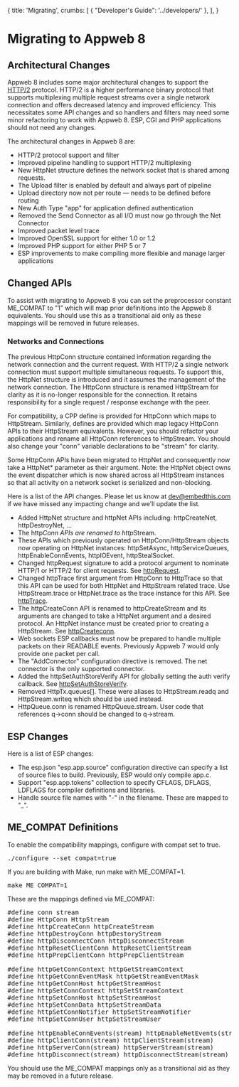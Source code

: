 {
    title:  'Migrating',
    crumbs: [
        { "Developer's Guide": '../developers/' },
    ],
}

# Migrating to Appweb 8

## Architectural Changes

Appweb 8 includes some major architectural changes to support the [HTTP/2](https://en.wikipedia.org/wiki/HTTP/2) protocol. HTTP/2 is a higher performance binary protocol that supports multiplexing multiple request streams over a single network connection and offers decreased latency and improved efficiency. This necessitates some API changes and so handlers and filters may need some minor refactoring to work with Appweb 8. ESP, CGI and PHP applications should not need any changes.

The architectural changes in Appweb 8 are:

* HTTP/2 protocol support and filter
* Improved pipeline handling to support HTTP/2 multiplexing
* New HttpNet structure defines the network socket that is shared among requests.
* The Upload filter is enabled by default and always part of pipeline
* Upload directory now not per route — needs to be defined before routing
* New Auth Type "app" for application defined authentication
* Removed the Send Connector as all I/O must now go through the Net Connector
* Improved packet level trace
* Improved OpenSSL support for either 1.0 or 1.2
* Improved PHP support for either PHP 5 or 7
* ESP improvements to make compiling more flexible and manage larger applications

## Changed APIs

To assist with migrating to Appweb 8 you can set the preprocessor constant ME_COMPAT to "1" which will map prior definitions into the Appweb 8 equivalents. You should use this as a transitional aid only as these mappings will be removed in future releases.

### Networks and Connections

The previous HttpConn structure contained information regarding the network connection and the current request. With HTTP/2 a single network connection must support multiple simultaneous requests. To support this, the HttpNet structure is introduced and it assumes the management of the network connection. The HttpConn structure is renamed HttpStream for clarity as it is no-longer responsible for the connection. It retains responsibility for a single request / response exchange with the peer.


For compatibility, a CPP define is provided for HttpConn which maps to HttpStream. Similarly, defines are provided which map legacy HttpConn APIs to their HttpStream equivalents. However, you should refactor your applications and rename all HttpConn references to HttpStream. You should also change your "conn" variable declarations to be "stream" for clarity.

Some HttpConn APIs have been migrated to HttpNet and consequently now take a HttpNet* parameter as their argument. Note: the HttpNet object owns the event dispatcher which is now shared across all HttpStream instances so that all activity on a network socket is serialized and non-blocking.

Here is a list of the API changes. Please let us know at [dev@embedthis.com](mailto:dev@embedthis.com) if we have missed any impacting change and we'll update the list.

- Added HttpNet structure and httpNet APIs including: httpCreateNet, httpDestroyNet, ...
- The http*Conn APIs are renamed to http*Stream.
- These APIs which previously operated on HttpConn/HttpStream objects now operating on HttpNet instances: httpSetAsync, httpServiceQueues, httpEnableConnEvents, httpIOEvent, httpStealSocket.
- Changed httpRequest signature to add a protocol argument to nominate HTTP/1 or HTTP/2 for client requests. See [httpRequest](http://127.0.0.1:4000/ref/api/http.html#group___http_tx_1gae53c8deff659f3aa5aec8aaeb9d7673e).
- Changed httpTrace first argument from HttpConn to HttpTrace so that this API can be used for both HttpNet and HttpStream related trace. Use HttpStream.trace or HttpNet.trace as the trace instance for this API. See [httpTrace](http://127.0.0.1:4000/ref/api/http.html#group___http_trace_1ga5f8b026696d0a7285da9a60046483348).
- The httpCreateConn API is renamed to httpCreateStream and its arguments are changed to take a HttpNet argument and a desired protocol. An HttpNet instance must be created prior to creating a HttpStream. See [httpCreateconn](http://127.0.0.1:4000/ref/api/http.html#group___http_stream_1ga2203fa59ea98e0a35417dde387123d29).
- Web sockets ESP callbacks must now be prepared to handle multiple packets on their READABLE events. Previously Appweb 7 would only provide one packet per call.
- The "AddConnector" configuration directive is removed. The net connector is the only supported connector.
- Added the httpSetAuthStoreVerify API for globally setting the auth verify callback. See [httpSetAuthStoreVerify](http://127.0.0.1:4000/ref/api/http.html#group___http_auth_1gaceb42561636cf7ff37c67b167c8df128).
- Removed HttpTx.queues[]. These were aliases to HttpStream.readq and HttpStream.writeq which should be used instead.
- HttpQueue.conn is renamed HttpQueue.stream. User code that references q->conn should be changed to q->stream.

## ESP Changes

Here is a list of ESP changes:

- The esp.json "esp.app.source" configuration directive can specify a list of source files to build. Previously, ESP would only compile app.c.
- Support "esp.app.tokens" collection to specify CFLAGS, DFLAGS, LDFLAGS for compiler definitions and libraries.
- Handle source file names with "-" in the filename. These are mapped to "_".

## ME_COMPAT Definitions

To enable the compatibility mappings, configure with compat set to true.
<pre class="ui code segment">./configure --set compat=true</pre>

If you are building with Make, run make with ME_COMPAT=1.
<pre class="ui code segment">make ME_COMPAT=1</pre>

These are the mappings defined via ME_COMPAT:

<pre class="ui code segment">
#define conn stream
#define HttpConn HttpStream
#define httpCreateConn httpCreateStream
#define httpDestroyConn httpDestoryStream
#define httpDisconnectConn httpDisconnectStream
#define httpResetClientConn httpResetClientStream
#define httpPrepClientConn httpPrepClientStream

#define httpGetConnContext httpGetStreamContext
#define httpGetConnEventMask httpGetStreamEventMask
#define httpGetConnHost httpGetStreamHost
#define httpSetConnContext httpSetStreamContext
#define httpSetConnHost httpSetStreamHost
#define httpSetConnData httpSetStreamData
#define httpSetConnNotifier httpSetStreamNotifier
#define httpSetConnUser httpSetStreamUser

#define httpEnableConnEvents(stream) httpEnableNetEvents(stream->net)
#define httpClientConn(stream) httpClientStream(stream)
#define httpServerConn(stream) httpServerStream(stream)
#define httpDisconnect(stream) httpDisconnectStream(stream)
</pre>

You should use the ME_COMPAT mappings only as a transitional aid as they may be removed in a future release.
